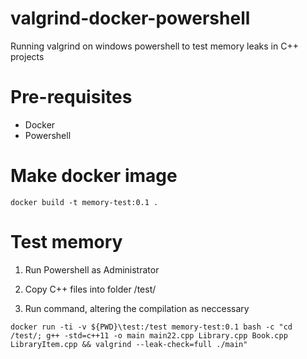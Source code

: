 # valgrind-docker-powershell
Running valgrind on windows powershell to test memory leaks in C++ projects

# Pre-requisites

- Docker
- Powershell

# Make docker image

```
docker build -t memory-test:0.1 .
```

# Test memory

1. Run Powershell as Administrator

2. Copy C++ files into folder /test/

3. Run command, altering the compilation as neccessary

```
docker run -ti -v ${PWD}\test:/test memory-test:0.1 bash -c "cd /test/; g++ -std=c++11 -o main main22.cpp Library.cpp Book.cpp LibraryItem.cpp && valgrind --leak-check=full ./main"
```

